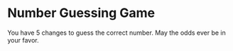 # Number Guessing Game
You have 5 changes to guess the correct number. May the odds ever be in your favor.
